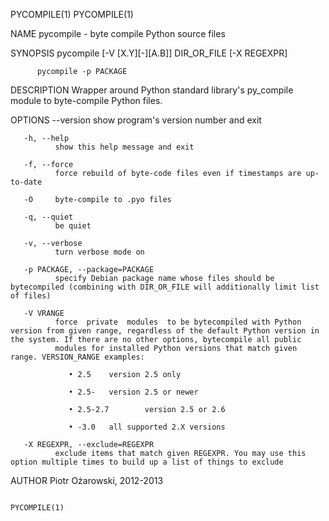 PYCOMPILE(1)                                                                                                                                                                                     PYCOMPILE(1)

NAME
       pycompile - byte compile Python source files

SYNOPSIS
          pycompile [-V [X.Y][-][A.B]] DIR_OR_FILE [-X REGEXPR]

          pycompile -p PACKAGE

DESCRIPTION
       Wrapper around Python standard library's py_compile module to byte-compile Python files.

OPTIONS
       --version
              show program's version number and exit

       -h, --help
              show this help message and exit

       -f, --force
              force rebuild of byte-code files even if timestamps are up-to-date

       -O     byte-compile to .pyo files

       -q, --quiet
              be quiet

       -v, --verbose
              turn verbose mode on

       -p PACKAGE, --package=PACKAGE
              specify Debian package name whose files should be bytecompiled (combining with DIR_OR_FILE will additionally limit list of files)

       -V VRANGE
              force  private  modules  to be bytecompiled with Python version from given range, regardless of the default Python version in the system. If there are no other options, bytecompile all public
              modules for installed Python versions that match given range. VERSION_RANGE examples:

                 • 2.5    version 2.5 only

                 • 2.5-   version 2.5 or newer

                 • 2.5-2.7        version 2.5 or 2.6

                 • -3.0   all supported 2.X versions

       -X REGEXPR, --exclude=REGEXPR
              exclude items that match given REGEXPR. You may use this option multiple times to build up a list of things to exclude

AUTHOR
       Piotr Ożarowski, 2012-2013

                                                                                                                                                                                                 PYCOMPILE(1)
